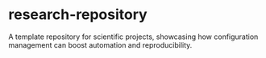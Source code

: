# research-repository
A template repository for scientific projects, showcasing how configuration management can boost automation and reproducibility.
